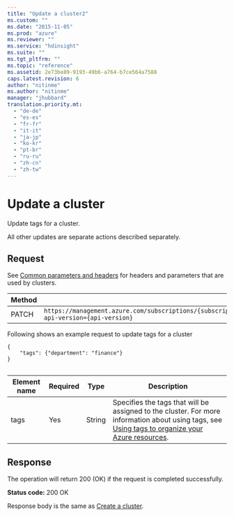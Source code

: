```yaml
---
title: "Update a cluster2"
ms.custom: ""
ms.date: "2015-11-05"
ms.prod: "azure"
ms.reviewer: ""
ms.service: "hdinsight"
ms.suite: ""
ms.tgt_pltfrm: ""
ms.topic: "reference"
ms.assetid: 2e73be89-9193-49b6-a764-b7ce564a7588
caps.latest.revision: 6
author: "nitinme"
ms.author: "nitinme"
manager: "jhubbard"
translation.priority.mt: 
  - "de-de"
  - "es-es"
  - "fr-fr"
  - "it-it"
  - "ja-jp"
  - "ko-kr"
  - "pt-br"
  - "ru-ru"
  - "zh-cn"
  - "zh-tw"
---
```

# Update a cluster
Update tags for a cluster.  
  
 All other updates are separate actions described separately.  
  
## Request  
 See [Common parameters and headers](../HDInsightREST/hdinsight-resource-provider-rest.md#bk_common) for headers and parameters that are used by clusters.  
  
|Method|Request URI|  
|------------|-----------------|  
|PATCH|`https://management.azure.com/subscriptions/{subscriptionId}/resourceGroups/{resourceGroupName}/providers/Microsoft.HDInsight/clusters/{clustername}?api-version={api-version}`|  
  
 Following shows an example request to update tags for a cluster  
  
```  
{   
    "tags": {"department": "finance"}  
}  
  
```  
  
|Element name|Required|Type|Description|  
|------------------|--------------|----------|-----------------|  
|tags|Yes|String|Specifies the tags that will be assigned to the cluster. For more information about using tags, see [Using tags to organize your Azure resources](https://azure.microsoft.com/en-us/documentation/articles/resource-group-using-tags/).|  
  
## Response  
 The operation will return 200 (OK) if the request is completed successfully.  
  
 **Status code:** 200 OK  
  
 Response body is the same as [Create a cluster](../HDInsightREST/create-a-cluster.md).
